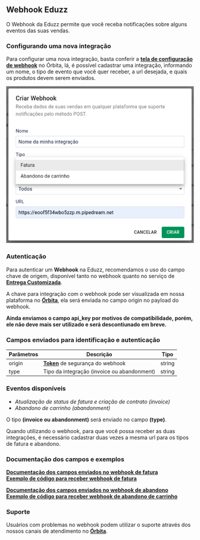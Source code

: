 ## Webhook Eduzz

O Webhook da Eduzz permite que você receba notificações sobre alguns eventos das suas vendas.

### Configurando uma nova integração

Para configurar uma nova integração, basta conferir a **[tela de configuração de webhook](https://orbita.eduzz.com/producer/webhook)** no Órbita, lá, é possível cadastrar uma integração, informando um nome, o tipo de evento que você quer receber, a url desejada, e quais os produtos devem serem enviados.

![Print do formulário de criação de url](./images/formulario_nova_url.png)

### Autenticação

Para autenticar um **Webhook** na Eduzz, recomendamos o uso do campo chave de origem, disponível tanto no webhook quanto no serviço de **[Entrega Customizada](https://github.eduzz.com/eduzz/delivery_custom)**.

A chave para integração com o webhook pode ser visualizada em nossa plataforma no **[Órbita](https://orbita.eduzz.com/producer/config-api)**, ela será enviada no campo origin no payload do webhook.

**Ainda enviamos o campo api_key por motivos de compatibilidade, porém, ele não deve mais ser utilizado e será descontiunado em breve.**

### Campos enviados para identificação e autenticação

Parâmetros | Descrição | Tipo
---------- | --------- | ----
origin     | **[Token](https://orbita.eduzz.com/producer/config-api)** de segurança do webhook | string
type       | Tipo da integração (invoice ou abandonment) | string

### Eventos disponíveis

- *Atualização de status de fatura e criação de contrato (invoice)*
- *Abandono de carrinho (abandonment)*

O tipo **(invoice ou abandonment)** será enviado no campo **(type)**.

Quando utilizando o webhook, para que você possa receber as duas integrações, é necessário cadastrar duas vezes a mesma url para os tipos de fatura e abandono.

### Documentação dos campos e exemplos

**[Documentação dos campos enviados no webhook de fatura](campos-fatura.md)**\
**[Exemplo de código para receber webhook de fatura](exemplo-fatura.php)**

**[Documentação dos campos enviados no webhook de abandono](campos-abandono)**\
**[Exemplo de código para receber webhook de abandono de carrinho](exemplo-abandono.php)**

### Suporte

Usuários com problemas no webhook podem utilizar o suporte através dos nossos canais de atendimento no **[Órbita](https://orbita.eduzz.com)**.
